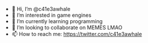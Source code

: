 - 👋 Hi, I’m @c41e3awhale
- 👀 I’m interested in game engines
- 🌱 I’m currently learning programming
- 💞️ I’m looking to collaborate on MEMES LMAO
- 📫 How to reach me: https://twitter.com/c41e3awhale

<!---
c41e3awhale/c41e3awhale is a ✨ special ✨ repository because its `README.md` (this file) appears on your GitHub profile.
You can click the Preview link to take a look at your changes.
--->
